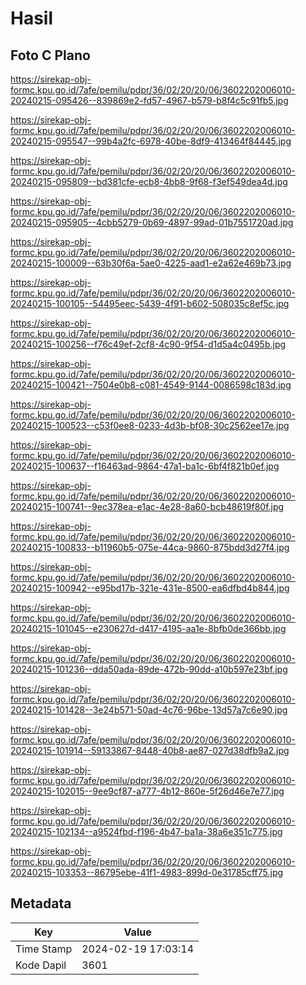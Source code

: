 # Hasil

## Foto C Plano

https://sirekap-obj-formc.kpu.go.id/7afe/pemilu/pdpr/36/02/20/20/06/3602202006010-20240215-095426--839869e2-fd57-4967-b579-b8f4c5c91fb5.jpg

https://sirekap-obj-formc.kpu.go.id/7afe/pemilu/pdpr/36/02/20/20/06/3602202006010-20240215-095547--99b4a2fc-6978-40be-8df9-413464f84445.jpg

https://sirekap-obj-formc.kpu.go.id/7afe/pemilu/pdpr/36/02/20/20/06/3602202006010-20240215-095809--bd381cfe-ecb8-4bb8-9f68-f3ef549dea4d.jpg

https://sirekap-obj-formc.kpu.go.id/7afe/pemilu/pdpr/36/02/20/20/06/3602202006010-20240215-095905--4cbb5279-0b69-4897-99ad-01b7551720ad.jpg

https://sirekap-obj-formc.kpu.go.id/7afe/pemilu/pdpr/36/02/20/20/06/3602202006010-20240215-100009--63b30f6a-5ae0-4225-aad1-e2a62e469b73.jpg

https://sirekap-obj-formc.kpu.go.id/7afe/pemilu/pdpr/36/02/20/20/06/3602202006010-20240215-100105--54495eec-5439-4f91-b602-508035c8ef5c.jpg

https://sirekap-obj-formc.kpu.go.id/7afe/pemilu/pdpr/36/02/20/20/06/3602202006010-20240215-100256--f76c49ef-2cf8-4c90-9f54-d1d5a4c0495b.jpg

https://sirekap-obj-formc.kpu.go.id/7afe/pemilu/pdpr/36/02/20/20/06/3602202006010-20240215-100421--7504e0b8-c081-4549-9144-0086598c183d.jpg

https://sirekap-obj-formc.kpu.go.id/7afe/pemilu/pdpr/36/02/20/20/06/3602202006010-20240215-100523--c53f0ee8-0233-4d3b-bf08-30c2562ee17e.jpg

https://sirekap-obj-formc.kpu.go.id/7afe/pemilu/pdpr/36/02/20/20/06/3602202006010-20240215-100637--f16463ad-9864-47a1-ba1c-6bf4f821b0ef.jpg

https://sirekap-obj-formc.kpu.go.id/7afe/pemilu/pdpr/36/02/20/20/06/3602202006010-20240215-100741--9ec378ea-e1ac-4e28-8a60-bcb48619f80f.jpg

https://sirekap-obj-formc.kpu.go.id/7afe/pemilu/pdpr/36/02/20/20/06/3602202006010-20240215-100833--b11960b5-075e-44ca-9860-875bdd3d27f4.jpg

https://sirekap-obj-formc.kpu.go.id/7afe/pemilu/pdpr/36/02/20/20/06/3602202006010-20240215-100942--e95bd17b-321e-431e-8500-ea6dfbd4b844.jpg

https://sirekap-obj-formc.kpu.go.id/7afe/pemilu/pdpr/36/02/20/20/06/3602202006010-20240215-101045--e230627d-d417-4195-aa1e-8bfb0de366bb.jpg

https://sirekap-obj-formc.kpu.go.id/7afe/pemilu/pdpr/36/02/20/20/06/3602202006010-20240215-101236--dda50ada-89de-472b-90dd-a10b597e23bf.jpg

https://sirekap-obj-formc.kpu.go.id/7afe/pemilu/pdpr/36/02/20/20/06/3602202006010-20240215-101428--3e24b571-50ad-4c76-96be-13d57a7c6e90.jpg

https://sirekap-obj-formc.kpu.go.id/7afe/pemilu/pdpr/36/02/20/20/06/3602202006010-20240215-101914--59133867-8448-40b8-ae87-027d38dfb9a2.jpg

https://sirekap-obj-formc.kpu.go.id/7afe/pemilu/pdpr/36/02/20/20/06/3602202006010-20240215-102015--9ee9cf87-a777-4b12-860e-5f26d46e7e77.jpg

https://sirekap-obj-formc.kpu.go.id/7afe/pemilu/pdpr/36/02/20/20/06/3602202006010-20240215-102134--a9524fbd-f196-4b47-ba1a-38a6e351c775.jpg

https://sirekap-obj-formc.kpu.go.id/7afe/pemilu/pdpr/36/02/20/20/06/3602202006010-20240215-103353--86795ebe-41f1-4983-899d-0e31785cff75.jpg


## Metadata

| Key        | Value               |
| ---------- | ------------------- |
| Time Stamp | 2024-02-19 17:03:14 |
| Kode Dapil | 3601                |



